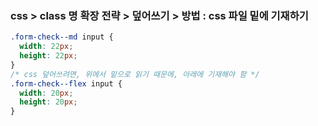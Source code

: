 ### css > class 명 확장 전략 > 덮어쓰기 > 방법 : css 파일 밑에 기재하기 

```css
.form-check--md input {
  width: 22px;
  height: 22px;
}
/* css 덮어쓰려면, 위에서 밑으로 읽기 때문에, 아래에 기재해야 함 */
.form-check--flex input {
  width: 20px;
  height: 20px;
}

```
